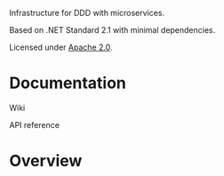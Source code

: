 Infrastructure for DDD with microservices.

Based on .NET Standard 2.1 with minimal dependencies.

Licensed under [Apache 2.0](LICENSE).

# Documentation

Wiki

API reference

# Overview
